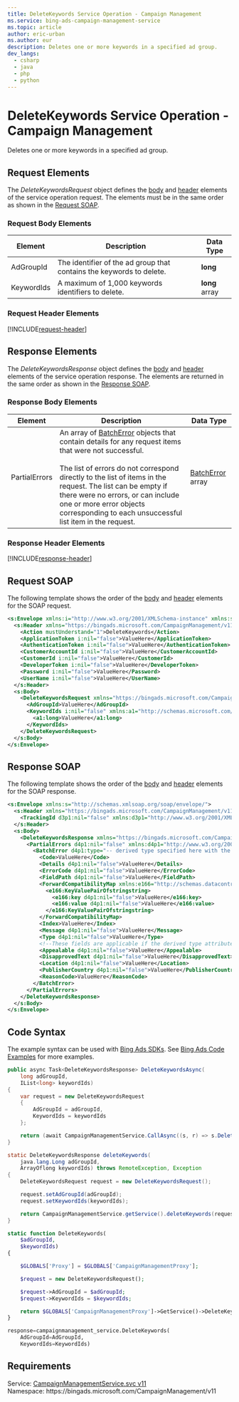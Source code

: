 ```yaml
---
title: DeleteKeywords Service Operation - Campaign Management
ms.service: bing-ads-campaign-management-service
ms.topic: article
author: eric-urban
ms.author: eur
description: Deletes one or more keywords in a specified ad group.
dev_langs: 
  - csharp
  - java
  - php
  - python
---
```

# DeleteKeywords Service Operation - Campaign Management
Deletes one or more keywords in a specified ad group.

## <a name="request"></a>Request Elements
The *DeleteKeywordsRequest* object defines the [body](#request-body) and [header](#request-header) elements of the service operation request. The elements must be in the same order as shown in the [Request SOAP](#request-soap). 

### <a name="request-body"></a>Request Body Elements

|Element|Description|Data Type|
|-----------|---------------|-------------|
|<a name="adgroupid"></a>AdGroupId|The identifier of the ad group that contains the keywords to delete.|**long**|
|<a name="keywordids"></a>KeywordIds|A maximum of 1,000 keywords identifiers to delete.|**long** array|

### <a name="request-header"></a>Request Header Elements
[!INCLUDE[request-header](./includes/request-header.md)]

## <a name="response"></a>Response Elements
The *DeleteKeywordsResponse* object defines the [body](#response-body) and [header](#response-header) elements of the service operation response. The elements are returned in the same order as shown in the [Response SOAP](#response-soap).

### <a name="response-body"></a>Response Body Elements

|Element|Description|Data Type|
|-----------|---------------|-------------|
|<a name="partialerrors"></a>PartialErrors|An array of [BatchError](../campaign-management-service/batcherror.md) objects that contain details for any request items that were not successful.<br /><br />The list of errors do not correspond directly to the list of items in the request. The list can be empty if there were no errors, or can include one or more error objects corresponding to each unsuccessful list item in the request.|[BatchError](batcherror.md) array|

### <a name="response-header"></a>Response Header Elements
[!INCLUDE[response-header](./includes/response-header.md)]

## <a name="request-soap"></a>Request SOAP
The following template shows the order of the [body](#request-body) and [header](#request-header) elements for the SOAP request.

```xml
<s:Envelope xmlns:i="http://www.w3.org/2001/XMLSchema-instance" xmlns:s="http://schemas.xmlsoap.org/soap/envelope/">
  <s:Header xmlns="https://bingads.microsoft.com/CampaignManagement/v11">
    <Action mustUnderstand="1">DeleteKeywords</Action>
    <ApplicationToken i:nil="false">ValueHere</ApplicationToken>
    <AuthenticationToken i:nil="false">ValueHere</AuthenticationToken>
    <CustomerAccountId i:nil="false">ValueHere</CustomerAccountId>
    <CustomerId i:nil="false">ValueHere</CustomerId>
    <DeveloperToken i:nil="false">ValueHere</DeveloperToken>
    <Password i:nil="false">ValueHere</Password>
    <UserName i:nil="false">ValueHere</UserName>
  </s:Header>
  <s:Body>
    <DeleteKeywordsRequest xmlns="https://bingads.microsoft.com/CampaignManagement/v11">
      <AdGroupId>ValueHere</AdGroupId>
      <KeywordIds i:nil="false" xmlns:a1="http://schemas.microsoft.com/2003/10/Serialization/Arrays">
        <a1:long>ValueHere</a1:long>
      </KeywordIds>
    </DeleteKeywordsRequest>
  </s:Body>
</s:Envelope>
```

## <a name="response-soap"></a>Response SOAP
The following template shows the order of the [body](#response-body) and [header](#response-header) elements for the SOAP response.

```xml
<s:Envelope xmlns:s="http://schemas.xmlsoap.org/soap/envelope/">
  <s:Header xmlns="https://bingads.microsoft.com/CampaignManagement/v11">
    <TrackingId d3p1:nil="false" xmlns:d3p1="http://www.w3.org/2001/XMLSchema-instance">ValueHere</TrackingId>
  </s:Header>
  <s:Body>
    <DeleteKeywordsResponse xmlns="https://bingads.microsoft.com/CampaignManagement/v11">
      <PartialErrors d4p1:nil="false" xmlns:d4p1="http://www.w3.org/2001/XMLSchema-instance">
        <BatchError d4p1:type="-- derived type specified here with the appropriate prefix --">
          <Code>ValueHere</Code>
          <Details d4p1:nil="false">ValueHere</Details>
          <ErrorCode d4p1:nil="false">ValueHere</ErrorCode>
          <FieldPath d4p1:nil="false">ValueHere</FieldPath>
          <ForwardCompatibilityMap xmlns:e166="http://schemas.datacontract.org/2004/07/System.Collections.Generic" d4p1:nil="false">
            <e166:KeyValuePairOfstringstring>
              <e166:key d4p1:nil="false">ValueHere</e166:key>
              <e166:value d4p1:nil="false">ValueHere</e166:value>
            </e166:KeyValuePairOfstringstring>
          </ForwardCompatibilityMap>
          <Index>ValueHere</Index>
          <Message d4p1:nil="false">ValueHere</Message>
          <Type d4p1:nil="false">ValueHere</Type>
          <!--These fields are applicable if the derived type attribute is set to EditorialError-->
          <Appealable d4p1:nil="false">ValueHere</Appealable>
          <DisapprovedText d4p1:nil="false">ValueHere</DisapprovedText>
          <Location d4p1:nil="false">ValueHere</Location>
          <PublisherCountry d4p1:nil="false">ValueHere</PublisherCountry>
          <ReasonCode>ValueHere</ReasonCode>
        </BatchError>
      </PartialErrors>
    </DeleteKeywordsResponse>
  </s:Body>
</s:Envelope>
```

## <a name="example"></a>Code Syntax
The example syntax can be used with [Bing Ads SDKs](../guides/client-libraries.md). See [Bing Ads Code Examples](../guides/code-examples.md) for more examples.
```csharp
public async Task<DeleteKeywordsResponse> DeleteKeywordsAsync(
	long adGroupId,
	IList<long> keywordIds)
{
	var request = new DeleteKeywordsRequest
	{
		AdGroupId = adGroupId,
		KeywordIds = keywordIds
	};

	return (await CampaignManagementService.CallAsync((s, r) => s.DeleteKeywordsAsync(r), request));
}
```
```java
static DeleteKeywordsResponse deleteKeywords(
	java.lang.Long adGroupId,
	ArrayOflong keywordIds) throws RemoteException, Exception
{
	DeleteKeywordsRequest request = new DeleteKeywordsRequest();

	request.setAdGroupId(adGroupId);
	request.setKeywordIds(keywordIds);

	return CampaignManagementService.getService().deleteKeywords(request);
}
```
```php
static function DeleteKeywords(
	$adGroupId,
	$keywordIds)
{

	$GLOBALS['Proxy'] = $GLOBALS['CampaignManagementProxy'];

	$request = new DeleteKeywordsRequest();

	$request->AdGroupId = $adGroupId;
	$request->KeywordIds = $keywordIds;

	return $GLOBALS['CampaignManagementProxy']->GetService()->DeleteKeywords($request);
}
```
```python
response=campaignmanagement_service.DeleteKeywords(
	AdGroupId=AdGroupId,
	KeywordIds=KeywordIds)
```

## Requirements
Service: [CampaignManagementService.svc v11](https://campaign.api.bingads.microsoft.com/Api/Advertiser/CampaignManagement/v11/CampaignManagementService.svc)  
Namespace: https\://bingads.microsoft.com/CampaignManagement/v11  

